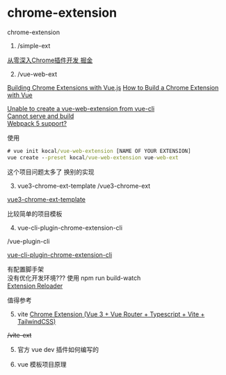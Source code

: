 # chrome-extension
chrome-extension


1. /simple-ext

[从零深入Chrome插件开发 掘金](https://juejin.cn/post/7035782439590952968)

2. /vue-web-ext

[Building Chrome Extensions with Vue.js](https://medium.com/@simoneldevig_80359/building-chrome-extensions-with-vue-js-cafaefb82bd4)
[How to Build a Chrome Extension with Vue](https://www.sitepoint.com/build-vue-chrome-extension/)

[Unable to create a vue-web-extension from vue-cli](https://stackoverflow.com/questions/66784850/unable-to-create-a-vue-web-extension-from-vue-cli)  
[Cannot serve and build](https://github.com/Kocal/vue-web-extension/issues/683)  
[Webpack 5 support?](https://github.com/adambullmer/vue-cli-plugin-browser-extension/issues/126)

使用 
```cmd
# vue init kocal/vue-web-extension [NAME OF YOUR EXTENSION]
vue create --preset kocal/vue-web-extension vue-web-ext 
```

这个项目问题太多了 换别的实现


3. vue3-chrome-ext-template
/vue3-chrome-ext

[vue3-chrome-ext-template](https://github.com/cinob/vue3-chrome-ext-template)

比较简单的项目模板

4. vue-cli-plugin-chrome-extension-cli

/vue-plugin-cli     

[vue-cli-plugin-chrome-extension-cli](https://github.com/sanyu1225/vue-cli-plugin-chrome-extension-cli/tree/60a6d0e96fb66642b73742bde18fabf888321d97)

有配置脚手架  
没有优化开发环境??? 使用 npm run build-watch  
[Extension Reloader](https://github.com/sanyu1225/vue-cli-plugin-chrome-extension-cli/tree/60a6d0e96fb66642b73742bde18fabf888321d97)

值得参考


5. vite
[Chrome Extension (Vue 3 + Vue Router + Typescript + Vite + TailwindCSS)](https://dev.to/rezvitsky/chrome-extension-vue-3-vue-router-typescript-vite-tailwindcss-42d0)

<s>/vite-ext </s>



5. 官方 vue dev 插件如何编写的

7. vue 模板项目原理
